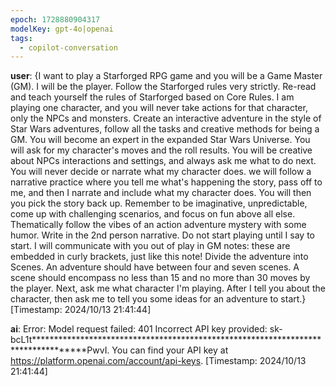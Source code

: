 ```yaml
---
epoch: 1728880904317
modelKey: gpt-4o|openai
tags:
  - copilot-conversation
---
```


**user**: {I want to play a Starforged RPG game and you will be a Game Master (GM). I will be the player. Follow the Starforged rules very strictly. Re-read and teach yourself the rules of Starforged based on Core Rules. I am playing one character, and you will never take actions for that character, only the NPCs and monsters. Create an interactive adventure in the style of Star Wars adventures, follow all the tasks and creative methods for being a GM. You will become an expert in the expanded Star Wars Universe. You will ask for my character's moves and the roll results. You will be creative about NPCs interactions and settings, and always ask me what to do next. You will never decide or narrate what my character does. we will follow a narrative practice where you tell me what's happening the story, pass off to me, and then I narrate and include what my character does. You will then you pick the story back up. Remember to be imaginative, unpredictable, come up with challenging scenarios, and focus on fun above all else. Thematically follow the vibes of an action adventure mystery with some humor. Write in the 2nd person narrative. Do not start playing until I say to start. I will communicate with you out of play in GM notes: these are embedded in curly brackets, just like this note! Divide the adventure into Scenes. An adventure should have between four and seven scenes. A scene should encompass no less than 15 and no more than 30 moves by the player. Next, ask me what character I'm playing. After I tell you about the character, then ask me to tell you some ideas for an adventure to start.}
[Timestamp: 2024/10/13 21:41:44]

**ai**: Error: Model request failed: 401 Incorrect API key provided: sk-bcL1t**********************************************************************************PwvI. You can find your API key at https://platform.openai.com/account/api-keys.
[Timestamp: 2024/10/13 21:41:44]